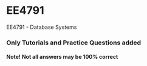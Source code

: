 # EE4791
EE4791 - Database Systems

### Only Tutorials and Practice Questions added
#### Note! Not all answers may be 100% correct
